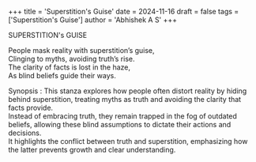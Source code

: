 +++
title = 'Superstition's Guise'
date = 2024-11-16
draft = false
tags = ['Superstition's Guise']
author = 'Abhishek A S'
+++

SUPERSTITION's GUISE

People mask reality with superstition’s guise,\
Clinging to myths, avoiding truth’s rise.\
The clarity of facts is lost in the haze,\
As blind beliefs guide their ways.





Synopsis : This stanza explores how people often distort reality by hiding behind superstition, treating myths as truth and avoiding the clarity that facts provide.\
           Instead of embracing truth, they remain trapped in the fog of outdated beliefs, allowing these blind assumptions to dictate their actions and decisions.\
           It highlights the conflict between truth and superstition, emphasizing how the latter prevents growth and clear understanding.
